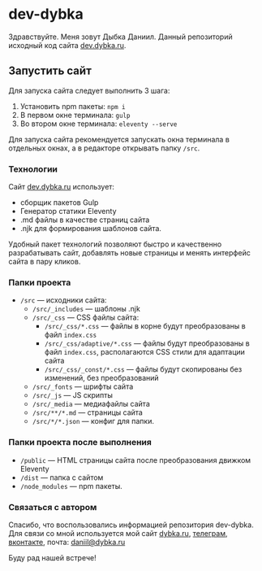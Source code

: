 # dev-dybka

Здравствуйте. Меня зовут Дыбка Даниил. Данный репозиторий исходный код сайта [dev.dybka.ru](https://dev.dybka.ru).

## Запустить сайт

Для запуска сайта следует выполнить 3 шага:

1. Установить npm пакеты: `npm i`
2. В первом окне терминала: `gulp`
3. Во втором окне терминала: `eleventy --serve`

Для запуска сайта рекомендуется запускать окна терминала в отдельных окнах, а в редакторе открывать папку `/src`.

### Технологии

Сайт [dev.dybka.ru](https://dev.dybka.ru) использует:

- сборщик пакетов Gulp
- Генератор статики Eleventy
- .md файлы в качестве страниц сайта
- .njk для формирования шаблонов сайта.

Удобный пакет технологий позволяют быстро и качественно разрабатывать сайт, добавлять новые страницы и менять интерфейс сайта в пару кликов.

### Папки проекта

- `/src` — исходники сайта:
  - `/src/_includes` — шаблоны .njk
  - `/src/_css` — CSS файлы сайта:
    - `/src/_css/*.css` — файлы в корне будут преобразованы в файл `index.css`
    - `/src/_css/adaptive/*.css` — файлы будут преобразованы в файл `index.css`, располагаются CSS стили для адаптации сайта
    - `/src/_css/_const/*.css` — файлы будут скопированы без изменений, без преобразований
  - `/src/_fonts` — шрифты сайта
  - `/src/_js` — JS скрипты
  - `/src/_media` — медиафайлы сайта
  - `/src/**/*.md` — страницы сайта
  - `/src/*/*.json` — конфиг для папки.

### Папки проекта после выполнения

- `/public` — HTML страницы сайта после преобразования движком Eleventy
- `/dist` — папка с сайтом
- `/node_modules` — npm пакеты.

### Связаться с автором

Спасибо, что воспользовались информацией репозитория dev-dybka. Для связи со мной используется мой сайт [dybka.ru](https://dybka.ru),
[телеграм](https://ddybka.t.me), [вконтакте](https://vk.com/ddybka), почта: daniil@dybka.ru

Буду рад нашей встрече!
